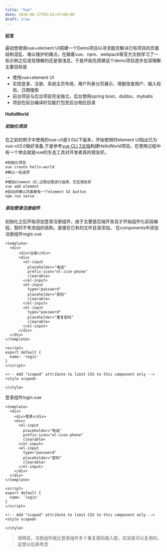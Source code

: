 ```yaml
---
title: "Vue"
date: 2018-08-17T09:54:47+08:00
draft: true
---
```


#### 前言
最初想使用vue+element UI搭建一个Demo项目以寻求能否解决已有项目的页面结构混乱、难以维护的痛点。在跟着vue、npm、webpack等官方文档学习了一些示例之后发现理解的还是很浅显，于是开始先搭建这个demo项目逐步加深理解.主要目标是

* 使用vue+element UI
* 实现登录、注册、系统主页布局、用户列表分页展示、增删改查用户、输入校验、日期搜索
* 前台项目与后台项目完全独立。后台使用spring boot、dubbo、mybatis
* 项目在前台编译好后能打包至后台相应目录

#### HelloWorld
##### 初始化项目
在之前的例子中使用的vue-cli是3.0以下版本，开始使用时element UI指出已为vue-cli3.0做好准备,于是参考[vue CLI 3文档](https://cli.vuejs.org/zh/guide/)构建HelloWorld项目。在使用过程中有一个体会就是vue的生态工具对开发者真的很友好。

    #初始化项目
    vue create hello-world
    #确认一些选项
    ...
    #增加element UI,过程也需进行选择，交互很友好
    vue add element
    #启动并确认页面是有一个element UI button
    npm run serve
##### 添加登录注册组件
初始化之后开始添加登录注册组件，由于主要是后端开发且才开始组件化前段编程，暂时不考虑组织结构，直接在已有的文件目录添加。
在components中添加注册组件regis.vue

    <template>
      <div>
          <div>注册</div>
          <div>
            <el-input
              placeholder="电话"
              prefix-icon="el-icon-phone"
              clearable>
            </el-input>
            <el-input
              type="password"
              placeholder="密码"
              clearable>
            </el-input>
            <el-input
              type="password"
              placeholder="重复密码"
              clearable>
            </el-input>
          </div>
      </div>
    </template>

    <script>
    export default {
      name: 'regis'
    }
    </script>
    
    <!-- Add "scoped" attribute to limit CSS to this component only -->
    <style scoped>
    
    </style>

登录组件login.vue

    <template>
      <div>
        <div>登录</div>
        <div>
          <el-input
            placeholder="电话"
            prefix-icon="el-icon-phone"
            clearable>
          </el-input>
          <el-input
            type="password"
            placeholder="密码"
            clearable>
          </el-input>
        </div>
      </div>
    </template>
    
    <script>
    export default {
      name: 'login'
    }
    </script>
    
    <!-- Add "scoped" attribute to limit CSS to this component only -->
    <style scoped>
    
    </style>
> 很明显，注册组件就比登录组件多个重复密码输入框，应该是可以复用的，这里以后再考虑